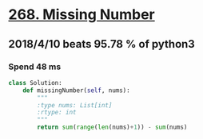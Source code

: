 # [268. Missing Number](https://leetcode.com/problems/missing-number/description/)

## 2018/4/10 beats 95.78 % of python3
### Spend 48 ms
```python
class Solution:
    def missingNumber(self, nums):
        """
        :type nums: List[int]
        :rtype: int
        """
        return sum(range(len(nums)+1)) - sum(nums)
```


